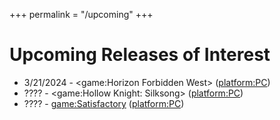 +++
permalink = "/upcoming"
+++

# Upcoming Releases of Interest

* 3/21/2024 - <game:Horizon Forbidden West> (<platform:PC>)
* ???? - <game:Hollow Knight: Silksong> (<platform:PC>)
* ???? - <game:Satisfactory> (<platform:PC>)
